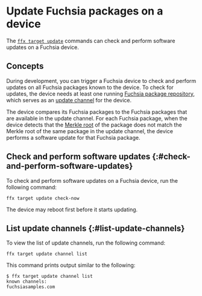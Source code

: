 # Update Fuchsia packages on a device

The [`ffx target update`][ffx-target-update] commands can check
and perform software updates on a Fuchsia device.

## Concepts

During development, you can trigger a Fuchsia device to check and perform
updates on all Fuchsia packages known to the device. To check for updates,
the device needs at least one running
[Fuchsia package repository][start-a-package-repo], which serves as
an [update channel](#list-update-channels) for the device.

The device compares its Fuchsia packages to the Fuchsia packages that are
available in the update channel. For each Fuchsia package, when the device
detects that the [Merkle root][merkle-root] of the package does not
match the Merkle root of the same package in the update channel,
the device performs a software update for that Fuchsia package.

## Check and perform software updates {:#check-and-perform-software-updates}

To check and perform software updates on a Fuchsia device,
run the following command:

```posix-terminal
ffx target update check-now
```

The device may reboot first before it starts updating.

## List update channels {:#list-update-channels}

To view the list of update channels, run the following command:

```posix-terminal
ffx target update channel list
```

This command prints output similar to the following:

```none {:.devsite-disable-click-to-copy}
$ ffx target update channel list
known channels:
fuchsiasamples.com
```

<!-- Reference links -->

[ffx-target-update]: https://fuchsia.dev/reference/tools/sdk/ffx#update_3
[flash-fuchsia]: ./flash-a-device.md
[start-a-package-repo]: ./create-a-package-repository.md
[merkle-root]: concepts/packages/merkleroot.md
